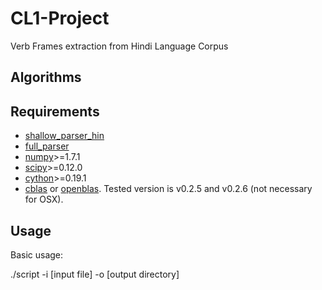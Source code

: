 CL1-Project
===========

Verb Frames extraction from Hindi Language Corpus


Algorithms
----------


Requirements
------------
* [shallow_parser_hin](http://ltrc.iiit.ac.in/showfile.php?filename=downloads/shallow_parser.php)
* [full_parser](http://ltrc.iiit.ac.in/showfile.php?filename=downloads/full_parser.php)
* [numpy](numpy.scipy.org)>=1.7.1
* [scipy](http://www.scipy.org/)>=0.12.0
* [cython](cython.org)>=0.19.1
* [cblas](http://www.netlib.org/blas/) or [openblas](https://github.com/xianyi/OpenBLAS). Tested version is v0.2.5 and v0.2.6 (not necessary for OSX).


Usage
-----

Basic usage:

./script -i [input file] -o [output directory]




